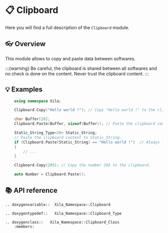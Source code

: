 # 📋 Clipboard

Here you will find a full description of the `Clipboard` module.

## 👓 Overview

This module allows to copy and paste data between softwares.

:::{warning}
Be careful, the clipboard is shared between all softwares and no check is done on the content. Never trust the clipboard content.
:::

## 💡 Examples

```cpp
    using namespace Xila;

    Clipboard.Copy("Hello world !"); // Copy "Hello world !" to the clipboard.

    char Buffer[20];
    Clipboard.Paste(Buffer, sizeof(Buffer)); // Paste the clipboard content to Buffer.

    Static_String_Type<20> Static_String;
    // Paste the clipboard content to Static_String.
    if (Clipboard.Paste(Static_String) == "Hello world !")  // Always false.
    {
        // ...
    }

    Clipboard.Copy(205); // Copy the number 205 to the clipboard.

    auto Number = Clipboard.Paste();
```

## 📚 API reference

```{eval-rst}
.. doxygenvariable::  Xila_Namespace::Clipboard

.. doxygentypedef::   Xila_Namespace::Clipboard_Type

.. doxygenclass::   Xila_Namespace::Clipboard_Class
    :members:
```